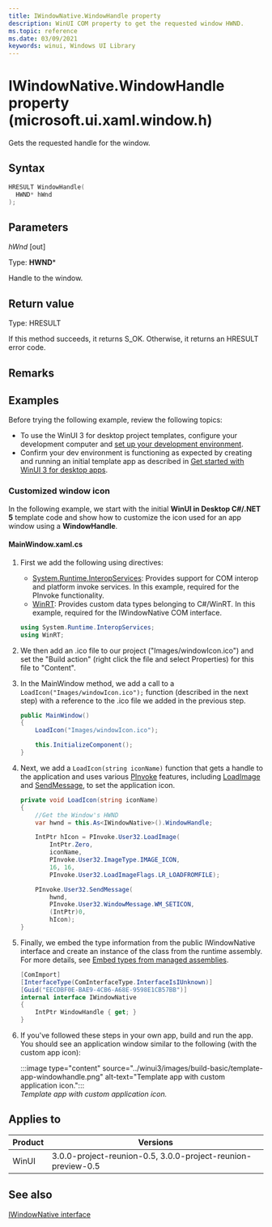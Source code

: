 ```yaml
---
title: IWindowNative.WindowHandle property
description: WinUI COM property to get the requested window HWND. 
ms.topic: reference
ms.date: 03/09/2021
keywords: winui, Windows UI Library
---
```


# IWindowNative.WindowHandle property (microsoft.ui.xaml.window.h)

Gets the requested handle for the window.

## Syntax

<!--
[
    object,
    uuid( EECDBF0E-BAE9-4CB6-A68E-9598E1CB57BB ),
    local,
    pointer_default(unique)
]
interface IWindowNative: IUnknown
{
    [propget] HRESULT WindowHandle([out, retval] HWND* hWnd);
};
-->

```cpp
HRESULT WindowHandle(
  HWND* hWnd
);
```

## Parameters

*hWnd* [out]

Type: **HWND***

Handle to the window.

## Return value

Type: HRESULT

If this method succeeds, it returns S_OK. Otherwise, it returns an HRESULT error code.

## Remarks

## Examples

Before trying the following example, review the following topics:

- To use the WinUI 3 for desktop project templates, configure your development computer and [set up your development environment](../../project-reunion/set-up-your-development-environment.md).
- Confirm your dev environment is functioning as expected by creating and running an initial template app as described in [Get started with WinUI 3 for desktop apps](../winui3/get-started-winui3-for-desktop.md).

### Customized window icon

In the following example, we start with the initial **WinUI in Desktop C#/.NET 5** template code and show how to customize the icon used for an app window using a **WindowHandle**.

#### MainWindow.xaml.cs

1. First we add the following using directives:

    - [System.Runtime.InteropServices](/dotnet/api/system.runtime.interopservices): Provides support for COM interop and platform invoke services. In this example, required for the PInvoke functionality.
    - [WinRT](/uwp/cpp-ref-for-winrt/winrt): Provides custom data types belonging to C#/WinRT. In this example, required for the IWindowNative COM interface.

    ```csharp
    using System.Runtime.InteropServices;
    using WinRT;
    ```

1. We then add an .ico file to our project ("Images/windowIcon.ico") and set the "Build action" (right click the file and select Properties) for this file to "Content".

1. In the MainWindow method, we add a call to a `LoadIcon("Images/windowIcon.ico");` function (described in the next step) with a reference to the .ico file we added in the previous step.

    ```csharp
    public MainWindow()
    {
        LoadIcon("Images/windowIcon.ico");
    
        this.InitializeComponent();
    }
    ```

1. Next, we add a `LoadIcon(string iconName)` function that gets a handle to the application and uses various [PInvoke](/dotnet/standard/native-interop/pinvoke) features, including [LoadImage](/windows/win32/api/winuser/nf-winuser-loadimagew) and [SendMessage](/windows/win32/api/winuser/nf-winuser-sendmessage), to set the application icon.

    ```csharp
    private void LoadIcon(string iconName)
    {
        //Get the Window's HWND
        var hwnd = this.As<IWindowNative>().WindowHandle;
    
        IntPtr hIcon = PInvoke.User32.LoadImage(
            IntPtr.Zero, 
            iconName,
            PInvoke.User32.ImageType.IMAGE_ICON, 
            16, 16, 
            PInvoke.User32.LoadImageFlags.LR_LOADFROMFILE);
    
        PInvoke.User32.SendMessage(
            hwnd, 
            PInvoke.User32.WindowMessage.WM_SETICON, 
            (IntPtr)0, 
            hIcon);
    }    
    ```

1. Finally, we embed the type information from the public IWindowNative interface and create an instance of the class from the runtime assembly. For more details, see [Embed types from managed assemblies](/dotnet/standard/assembly/embed-types-visual-studio).

    ```csharp
    [ComImport]
    [InterfaceType(ComInterfaceType.InterfaceIsIUnknown)]
    [Guid("EECDBF0E-BAE9-4CB6-A68E-9598E1CB57BB")]
    internal interface IWindowNative
    {
        IntPtr WindowHandle { get; }
    }
    ```

1. If you've followed these steps in your own app, build and run the app. You should see an application window similar to the following (with the custom app icon):

    :::image type="content" source="../winui3/images/build-basic/template-app-windowhandle.png" alt-text="Template app with custom application icon.":::<br/>*Template app with custom application icon.*

## Applies to

| Product | Versions |
| --- | --- |
| WinUI | 3.0.0-project-reunion-0.5, 3.0.0-project-reunion-preview-0.5 |

## See also

[IWindowNative interface](iwindownative.md)
